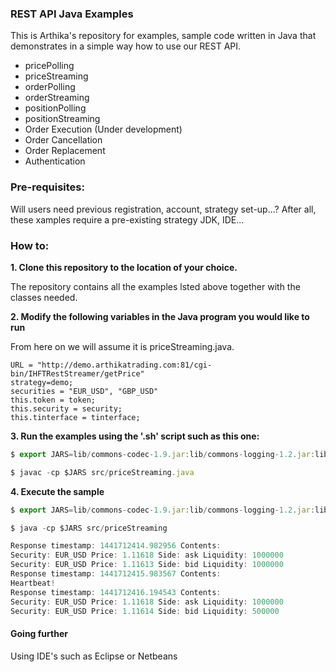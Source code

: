 ### REST API Java Examples
This is Arthika's repository for examples, sample code written in Java that demonstrates in a simple way how to use  our REST API.

* pricePolling
* priceStreaming
* orderPolling
* orderStreaming
* positionPolling
* positionStreaming
* Order Execution (Under development)
* Order Cancellation
* Order Replacement
* Authentication

### Pre-requisites:
Will users need previous registration, account, strategy set-up...? After all, these xamples require a pre-existing strategy
JDK, IDE...

### How to:

**1. Clone this repository to the location of your choice.** 

The repository contains all the examples lsted above together with the classes needed. 

**2. Modify the following variables in the Java program you would like to run** 

From here on we will assume it is priceStreaming.java.
```
URL = "http://demo.arthikatrading.com:81/cgi-bin/IHFTRestStreamer/getPrice"
strategy=demo;
securities = "EUR_USD", "GBP_USD"
this.token = token;
this.security = security;
this.tinterface = tinterface;
```
**3. Run the examples using the '.sh' script such as this one:**
```javascript
$ export JARS=lib/commons-codec-1.9.jar:lib/commons-logging-1.2.jar:lib/fluent-hc-4.5.jar:lib/httpclient-4.5.jar:lib/httpclient-cache-4.5.jar:lib/httpclient-win-4.5.jar:lib/httpcore-4.4.1.jar:lib/httpmime-4.5.jar:lib/jackson-all-1.9.9.jar:lib/jna-4.1.0.jar:lib/jna-platform-4.1.0.jar

$ javac -cp $JARS src/priceStreaming.java
```

**4. Execute the sample**
```javascript
$ export JARS=lib/commons-codec-1.9.jar:lib/commons-logging-1.2.jar:lib/fluent-hc-4.5.jar:lib/httpclient-4.5.jar:lib/httpclient-cache-4.5.jar:lib/httpclient-win-4.5.jar:lib/httpcore-4.4.1.jar:lib/httpmime-4.5.jar:lib/jackson-all-1.9.9.jar:lib/jna-4.1.0.jar:lib/jna-platform-4.1.0.jar

$ java -cp $JARS src/priceStreaming

Response timestamp: 1441712414.982956 Contents:
Security: EUR_USD Price: 1.11618 Side: ask Liquidity: 1000000
Security: EUR_USD Price: 1.11613 Side: bid Liquidity: 1000000
Response timestamp: 1441712415.983567 Contents:
Heartbeat!
Response timestamp: 1441712416.194543 Contents:
Security: EUR_USD Price: 1.11618 Side: ask Liquidity: 1000000
Security: EUR_USD Price: 1.11614 Side: bid Liquidity: 500000
```
#### Going further
Using IDE's such as Eclipse or Netbeans

